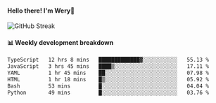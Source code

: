 #### Hello there! I'm Wery👋


![GitHub Streak](https://github-readme-streak-stats.herokuapp.com/?user=weryzebra-yue&theme=swift&hide_border=false&include_all_commits=true)



#### 📊 Weekly development breakdown
<!--START_SECTION:waka-->

```txt
TypeScript   12 hrs 8 mins   █████████████▓░░░░░░░░░░░   55.13 %
JavaScript   3 hrs 45 mins   ████▒░░░░░░░░░░░░░░░░░░░░   17.11 %
YAML         1 hr 45 mins    ██░░░░░░░░░░░░░░░░░░░░░░░   07.98 %
HTML         1 hr 18 mins    █▒░░░░░░░░░░░░░░░░░░░░░░░   05.92 %
Bash         53 mins         █░░░░░░░░░░░░░░░░░░░░░░░░   04.04 %
Python       49 mins         █░░░░░░░░░░░░░░░░░░░░░░░░   03.76 %
```

<!--END_SECTION:waka-->
